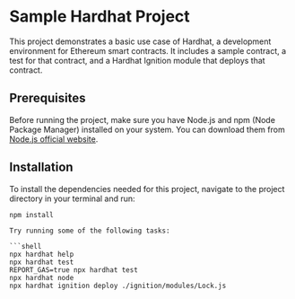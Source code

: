 # Sample Hardhat Project

This project demonstrates a basic use case of Hardhat, a development environment for Ethereum smart contracts. It includes a sample contract, a test for that contract, and a Hardhat Ignition module that deploys that contract.

## Prerequisites

Before running the project, make sure you have Node.js and npm (Node Package Manager) installed on your system. You can download them from [Node.js official website](https://nodejs.org/).

## Installation

To install the dependencies needed for this project, navigate to the project directory in your terminal and run:

```shell
npm install

Try running some of the following tasks:

```shell
npx hardhat help
npx hardhat test
REPORT_GAS=true npx hardhat test
npx hardhat node
npx hardhat ignition deploy ./ignition/modules/Lock.js
```
